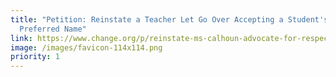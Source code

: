 ```yaml
---
title: "Petition: Reinstate a Teacher Let Go Over Accepting a Student's
  Preferred Name"
link: https://www.change.org/p/reinstate-ms-calhoun-advocate-for-respect-and-student-rights-at-satellite-high-school
image: /images/favicon-114x114.png
priority: 1
---
```

